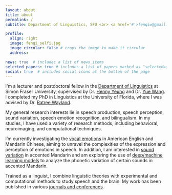 ```yaml
---
layout: about
title: about
permalink: /
subtitle: Department of Linguistics, SFU <br> <a href='#'>fenqiw@gmail.com</a>. 

profile:
  align: right
  image: fenqi_selfi.jpg
  image_circular: false # crops the image to make it circular
  address:

news: true  # includes a list of news items
selected_papers: true # includes a list of papers marked as "selected={true}"
social: true  # includes social icons at the bottom of the page
---
```

I'm a lecturer and postdoctoral fellow in the [Department of Linguistics](https://www.sfu.ca/linguistics.html) at Simon Fraser University, supervised by Dr. [Henny Yeung](https://www.sfu.ca/linguistics/people/faculty/yeung.html) and Dr. [Yue Wang](https://www.sfu.ca/linguistics/people/faculty/wang.html). I completed my PhD in Linguistics at the University of Florida, where I was advised by Dr. [Ratree Wayland](https://slam.lin.ufl.edu/people/ratree-wayland/). 

My general research interests lie in speech production, speech perception, sound variation, speech emotion recognition, and bilingualism. In my studies, I have used a variety of research methods, including behavioral, neuroimaging, and computational techniques. 

I’m currently investigating the [vocal emotions](/projects/1_project/) in American English and Mandarin Chinese, aiming to unravel the complexities of the expression and perception of emotions in speech. In addition, I am interested in [sound variation](/projects/3_project/) in accented Mandarin and am exploring the use of [deep/machine learning models](/projects/2_project/) to analyze the phonetic variation of certain sounds in accented Mandarin.

Trained as a linguist, I combine linguistic theories with experimental and computational methods to study speech and the brain. My work has been published in various [journals and conferences](/publications/).
